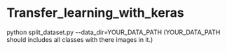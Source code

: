 # Transfer_learning_with_keras
python split_dataset.py --data_dir=YOUR_DATA_PATH
(YOUR_DATA_PATH should includes all classes with there images in it.)
